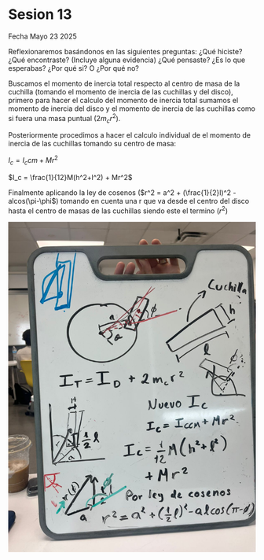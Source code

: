 # Sesion 13
Fecha 
Mayo 23 2025

Reflexionaremos basándonos en las siguientes preguntas: 
¿Qué hiciste? ¿Qué encontraste? (Incluye alguna evidencia) ¿Qué pensaste? 
¿Es lo que esperabas? ¿Por qué si? O ¿Por qué no?

Buscamos el momento de inercia total respecto al centro de masa de la cuchilla (tomando el momento de inercia de las cuchillas y del disco), primero para hacer el calculo del momento de inercia total sumamos el momento de inercia del disco y el momento de inercia de las cuchillas como si fuera una masa puntual ($2m_cr^2$). 

Posteriormente procedimos a hacer el calculo individual de el momento de inercia de las cuchillas tomando su centro de masa:

$I_c = I_ccm + Mr^2$

$I_c = \frac{1}{12}M(h^2+l^2) + Mr^2$

Finalmente aplicando la ley de cosenos ($r^2 = a^2 + (\frac{1}{2}l)^2 - alcos(\pi-\phi$) tomando en cuenta una r que va desde el centro del disco hasta el centro de masas de las cuchillas siendo este el termino ($r^2$)

![foto](https://github.com/Vizuet775/Reto-determin-sticos/blob/main/Bitacora/Fotos/23Mayo2025.jpeg)
